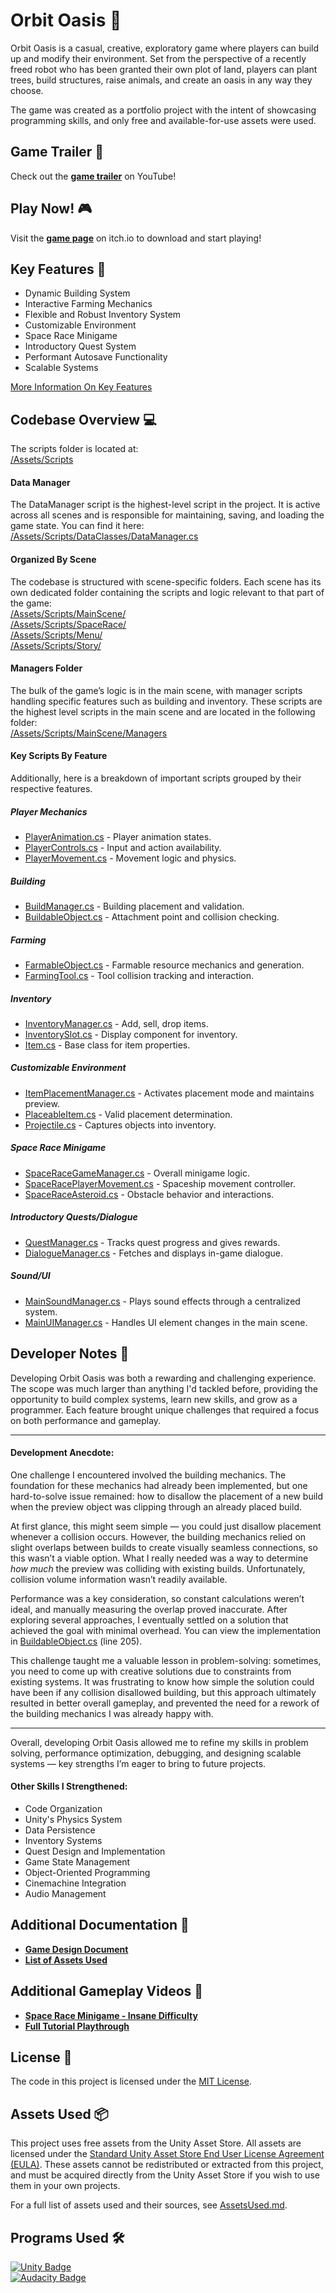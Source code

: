 # Orbit Oasis 🚀
Orbit Oasis is a casual, creative, exploratory game where players can build up and modify their environment. Set from the perspective of a recently freed robot who has been granted their own plot of land, players can plant trees, build structures, raise animals, and create an oasis in any way they choose.

The game was created as a portfolio project with the intent of showcasing programming skills, and only free and available-for-use assets were used.

## Game Trailer 🎥
Check out the [**game trailer**](https://youtu.be/Y6ZFQQC7rkk) on YouTube!

## Play Now! 🎮
Visit the [**game page**](https://grandersson.itch.io/orbit-oasis) on itch.io to download and start playing!

## Key Features 🌟
- Dynamic Building System
- Interactive Farming Mechanics
- Flexible and Robust Inventory System
- Customizable Environment
- Space Race Minigame
- Introductory Quest System
- Performant Autosave Functionality
- Scalable Systems

[More Information On Key Features](https://github.com/code-greg-42/Orbit-Oasis/blob/main/KeyFeaturesDetails.md)

## Codebase Overview 💻
The scripts folder is located at:
<br>
[/Assets/Scripts](https://github.com/code-greg-42/Orbit-Oasis/tree/main/Assets/Scripts)

#### Data Manager
The DataManager script is the highest-level script in the project. It is active across all scenes and is responsible for maintaining, saving, and loading the game state. You can find it here:
<br>
[/Assets/Scripts/DataClasses/DataManager.cs](https://github.com/code-greg-42/Orbit-Oasis/blob/main/Assets/Scripts/DataClasses/DataManager.cs)

#### Organized By Scene
The codebase is structured with scene-specific folders. Each scene has its own dedicated folder containing the scripts and logic relevant to that part of the game:
<br>
[/Assets/Scripts/MainScene/](https://github.com/code-greg-42/Orbit-Oasis/tree/main/Assets/Scripts/MainScene)
<br>
[/Assets/Scripts/SpaceRace/](https://github.com/code-greg-42/Orbit-Oasis/tree/main/Assets/Scripts/SpaceRace)
<br>
[/Assets/Scripts/Menu/](https://github.com/code-greg-42/Orbit-Oasis/tree/main/Assets/Scripts/Menu)
<br>
[/Assets/Scripts/Story/](https://github.com/code-greg-42/Orbit-Oasis/tree/main/Assets/Scripts/Story)

#### Managers Folder
The bulk of the game’s logic is in the main scene, with manager scripts handling specific features such as building and inventory. These scripts are the highest level scripts in the main scene and are located in the following folder:
<br>
[/Assets/Scripts/MainScene/Managers](https://github.com/code-greg-42/Orbit-Oasis/tree/main/Assets/Scripts/MainScene/Managers)

#### Key Scripts By Feature
Additionally, here is a breakdown of important scripts grouped by their respective features.

##### Player Mechanics
- [PlayerAnimation.cs](https://github.com/code-greg-42/Orbit-Oasis/blob/main/Assets/Scripts/MainScene/PlayerScripts/PlayerAnimation.cs) - Player animation states.
- [PlayerControls.cs](https://github.com/code-greg-42/Orbit-Oasis/blob/main/Assets/Scripts/MainScene/PlayerScripts/PlayerControls.cs) - Input and action availability.
- [PlayerMovement.cs](https://github.com/code-greg-42/Orbit-Oasis/blob/main/Assets/Scripts/MainScene/PlayerScripts/PlayerMovement.cs) - Movement logic and physics.
##### Building
- [BuildManager.cs](https://github.com/code-greg-42/Orbit-Oasis/blob/main/Assets/Scripts/MainScene/Managers/BuildManager.cs) - Building placement and validation.
- [BuildableObject.cs](https://github.com/code-greg-42/Orbit-Oasis/blob/main/Assets/Scripts/MainScene/Building/BuildableObject.cs) - Attachment point and collision checking.
##### Farming
- [FarmableObject.cs](https://github.com/code-greg-42/Orbit-Oasis/blob/main/Assets/Scripts/MainScene/Farming/FarmableObject.cs) - Farmable resource mechanics and generation.
- [FarmingTool.cs](https://github.com/code-greg-42/Orbit-Oasis/blob/main/Assets/Scripts/MainScene/Farming/FarmingTool.cs) - Tool collision tracking and interaction.
##### Inventory
- [InventoryManager.cs](https://github.com/code-greg-42/Orbit-Oasis/blob/main/Assets/Scripts/MainScene/Managers/InventoryManager.cs) - Add, sell, drop items.
- [InventorySlot.cs](https://github.com/code-greg-42/Orbit-Oasis/blob/main/Assets/Scripts/MainScene/UI/Inventory/InventorySlot.cs) - Display component for inventory.
- [Item.cs](https://github.com/code-greg-42/Orbit-Oasis/blob/main/Assets/Scripts/MainScene/ItemScripts/Item.cs) - Base class for item properties.
##### Customizable Environment
- [ItemPlacementManager.cs](https://github.com/code-greg-42/Orbit-Oasis/blob/main/Assets/Scripts/MainScene/Managers/ItemPlacementManager.cs) - Activates placement mode and maintains preview.
- [PlaceableItem.cs](https://github.com/code-greg-42/Orbit-Oasis/blob/main/Assets/Scripts/MainScene/ItemScripts/PlaceableItem.cs) - Valid placement determination.
- [Projectile.cs](https://github.com/code-greg-42/Orbit-Oasis/blob/main/Assets/Scripts/MainScene/Projectile/Projectile.cs) - Captures objects into inventory.
##### Space Race Minigame
- [SpaceRaceGameManager.cs](https://github.com/code-greg-42/Orbit-Oasis/blob/main/Assets/Scripts/SpaceRace/SpaceRaceGameManager.cs) - Overall minigame logic.
- [SpaceRacePlayerMovement.cs](https://github.com/code-greg-42/Orbit-Oasis/blob/main/Assets/Scripts/SpaceRace/SpaceRacePlayerMovement.cs) - Spaceship movement controller.
- [SpaceRaceAsteroid.cs](https://github.com/code-greg-42/Orbit-Oasis/blob/main/Assets/Scripts/SpaceRace/SpaceRaceAsteroid.cs) - Obstacle behavior and interactions.
##### Introductory Quests/Dialogue
- [QuestManager.cs](https://github.com/code-greg-42/Orbit-Oasis/blob/main/Assets/Scripts/MainScene/Managers/QuestManager.cs) - Tracks quest progress and gives rewards.
- [DialogueManager.cs](https://github.com/code-greg-42/Orbit-Oasis/blob/main/Assets/Scripts/MainScene/Managers/DialogueManager.cs) - Fetches and displays in-game dialogue.
##### Sound/UI
- [MainSoundManager.cs](https://github.com/code-greg-42/Orbit-Oasis/blob/main/Assets/Scripts/MainScene/Managers/MainSoundManager.cs) - Plays sound effects through a centralized system.
- [MainUIManager.cs](https://github.com/code-greg-42/Orbit-Oasis/blob/main/Assets/Scripts/MainScene/Managers/MainUIManager.cs) - Handles UI element changes in the main scene.

## Developer Notes 📝
Developing Orbit Oasis was both a rewarding and challenging experience. The scope was much larger than anything I'd tackled before, providing the opportunity to build complex systems, learn new skills, and grow as a programmer. Each feature brought unique challenges that required a focus on both performance and gameplay.

---

#### Development Anecdote:
One challenge I encountered involved the building mechanics. The foundation for these mechanics had already been implemented, but one hard-to-solve issue remained: how to disallow the placement of a new build when the preview object was clipping through an already placed build.

At first glance, this might seem simple — you could just disallow placement whenever a collision occurs. However, the building mechanics relied on slight overlaps between builds to create visually seamless connections, so this wasn’t a viable option. What I really needed was a way to determine *how much* the preview was colliding with existing builds. Unfortunately, collision volume information wasn’t readily available. 

Performance was a key consideration, so constant calculations weren’t ideal, and manually measuring the overlap proved inaccurate. After exploring several approaches, I eventually settled on a solution that achieved the goal with minimal overhead. You can view the implementation in [BuildableObject.cs](https://github.com/code-greg-42/Orbit-Oasis/blob/main/Assets/Scripts/MainScene/Building/BuildableObject.cs) (line 205).

This challenge taught me a valuable lesson in problem-solving: sometimes, you need to come up with creative solutions due to constraints from existing systems. It was frustrating to know how simple the solution could have been if any collision disallowed building, but this approach ultimately resulted in better overall gameplay, and prevented the need for a rework of the building mechanics I was already happy with.

---

Overall, developing Orbit Oasis allowed me to refine my skills in problem solving, performance optimization, debugging, and designing scalable systems — key strengths I’m eager to bring to future projects.

#### Other Skills I Strengthened:
- Code Organization
- Unity's Physics System
- Data Persistence
- Inventory Systems
- Quest Design and Implementation
- Game State Management
- Object-Oriented Programming
- Cinemachine Integration
- Audio Management

## Additional Documentation 📂
- [**Game Design Document**](https://github.com/code-greg-42/Orbit-Oasis/blob/main/GameDesignDocument.md)
- [**List of Assets Used**](https://github.com/code-greg-42/Orbit-Oasis/blob/main/AssetsUsed.md)

## Additional Gameplay Videos 🎥
- [**Space Race Minigame - Insane Difficulty**](https://youtu.be/8dULJcSHKwY)
- [**Full Tutorial Playthrough**](https://youtu.be/dJkheYfaU6U)

## License 📜
The code in this project is licensed under the [MIT License](https://github.com/code-greg-42/Orbit-Oasis/blob/main/LICENSE).

## Assets Used 📦
This project uses free assets from the Unity Asset Store. All assets are licensed under the [Standard Unity Asset Store End User License Agreement (EULA)](https://unity.com/legal/as-terms). These assets cannot be redistributed or extracted from this project, and must be acquired directly from the Unity Asset Store if you wish to use them in your own projects.

For a full list of assets used and their sources, see [AssetsUsed.md](https://github.com/code-greg-42/Orbit-Oasis/blob/main/AssetsUsed.md).

## Programs Used 🛠️
[![Unity Badge](https://img.shields.io/badge/Unity-2022.3.20f1-ffcc00?logo=unity&logoColor=white)](https://unity.com/releases/editor/whats-new/2022.3.20)
<br>
[![Audacity Badge](https://img.shields.io/badge/Audacity-Audio_Editing-blue?logo=audacity&logoColor=white)](https://www.audacityteam.org/)
